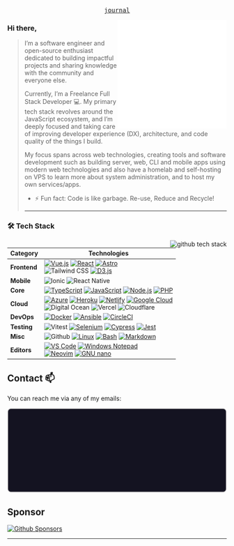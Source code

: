 <p align="center">
  <samp>
<!--     <a href="URL">me</a> . -->
    <a href="https://notes.markterence.me">journal</a>
<!--     <a href="URL">projects</a> . 
    <a href="URL/talks">talks</a> .
    <a href="URL">podcasts</a> .
    <a href="URL">compform</a> .
    <a href="URL">mastodon</a> .
    <a href="URL">tweets</a> .
    <a href="URL">discord</a> .
    <a href="URL">instagram</a> .
    <a href="https://github.com/sponsors/markterence">sponsor</a> -->
  </samp>
</p>

<!--<details>
   <summary><b>↕️ Expand for more!</b></summary>
  
   <br> -->
   
<p> 
  <a href="https://github.com/markterence"><img align="right" width="250" height="250" src="images/250x250_transparent.png" alt=""></a>

### Hi there,
<blockquote>


I’m a software engineer and open-source enthusiast dedicated to building impactful projects and sharing knowledge with the community and everyone else.

Currently, I’m a Freelance Full Stack Developer 💻. My primary tech stack revolves around the JavaScript ecosystem, and I’m deeply focused and taking care of improving developer experience (DX), architecture, and code quality of the things I build. 

My focus spans across web technologies, creating tools and software development such as building server, web, CLI and mobile apps using modern web technologies and also have a homelab and self-hosting on VPS to learn more about system administration, and to host my own services/apps. 

<!--
**markterence/markterence** is a ✨ _special_ ✨ repository because its `README.md` (this file) appears on your GitHub profile.

Here are some ideas to get you started:

- 🔭 I’m currently working on ...
- 🌱 I’m currently learning ...
- 👯 I’m looking to collaborate on ...
- 🤔 I’m looking for help with ...
- 💬 Ask me about ...
- 📫 How to reach me: ...
- 😄 Pronouns: ...
- ⚡ Fun fact: ...

<img src="https://starecat.com/content/wp-content/uploads/spend-10-minutes-doing-the-task-manually-vs-spend-10-hours-writing-code-to-automate-it-drake.jpg" width="144" />
-->

- ⚡ Fun fact: Code is like garbage. Re-use, Reduce and Recycle!

----

 </blockquote>
  
 </p>

 ### 🛠️ Tech Stack

<img align="right" src="https://github-readme-stats.vercel.app/api/top-langs/?username=markterence&layout=compact&theme=radical" alt="github tech stack">
<p>

<!--
[![Svelte](https://img.shields.io/static/v1?label=&message=Svelte&color=FF3E00&logo=svelte&logoColor=FFFFFF)](https://svelte.dev/) 
 [![Dart](https://img.shields.io/static/v1?label=&message=Dart&color=0175C2&logo=dart&logoColor=FFFFFF)](https://dart.dev/) 
 [![Python](https://img.shields.io/static/v1?label=&message=Python&color=3C78A9&logo=python&logoColor=FFFFFF)](https://www.python.org/)
 <br>[![Java](https://img.shields.io/static/v1?label=&message=Java&color=007396&logo=java&logoColor=FFFFFF)](https://www.java.com/) [![PHP](https://img.shields.io/static/v1?label=&message=PHP&color=777BB4&logo=php&logoColor=FFFFFF)](https://www.php.net/) 
 [![Rust](https://img.shields.io/static/v1?label=&message=Rust&color=000000&logo=rust&logoColor=FFFFFF)](https://www.rust-lang.org/) [![Go](https://img.shields.io/static/v1?label=&message=Go&color=00ADD8&logo=go&logoColor=FFFFFF)](https://go.dev/) 
 
 **Mobile** | [![Flutter](https://img.shields.io/static/v1?label=&message=Flutter&color=02569B&logo=flutter&logoColor=FFFFFF)](https://flutter.dev/) 
 [![Android](https://img.shields.io/static/v1?label=&message=Android&color=3DDC84&logo=android&logoColor=FFFFFF)](https://developer.android.com/) 
 [![Kotlin](https://img.shields.io/static/v1?label=&message=Kotlin&color=7F52FF&logo=kotlin&logoColor=FFFFFF)](https://kotlinlang.org/) 
 [![Swift](https://img.shields.io/static/v1?label=&message=Swift&color=F05138&logo=swift&logoColor=FFFFFF)](https://www.swift.org/)


-->
| **Category** | **Technologies** |
| - | - |
**Frontend** | [![Vue.js](https://img.shields.io/static/v1?label=&message=Vue.js&color=4FC08D&logo=vuedotjs&logoColor=FFFFFF)](https://vuejs.org/) [![React](https://img.shields.io/static/v1?label=&message=React&color=61DAFB&logo=react&logoColor=FFFFFF)](https://reactjs.org/) [![Astro](https://img.shields.io/static/v1?label=&message=Astro&color=a545f0&logo=astro&logoColor=FFFFFF)](https://astro.build/)<br>![Tailwind CSS](https://img.shields.io/badge/Tailwind%20CSS-06B6D4?logo=tailwindcss&logoColor=white) [![D3.js](https://img.shields.io/static/v1?label=&message=D3.js&color=F9A03C&logo=d3dotjs&logoColor=FFFFFF)](https://d3js.org/)
 **Mobile** | ![Ionic](https://img.shields.io/badge/Ionic-3880FF?logo=ionic&logoColor=white) ![React Native](https://img.shields.io/badge/React%20Native-61DAFB?logo=react&logoColor=white)
**Core** | [![TypeScript](https://img.shields.io/static/v1?label=&message=TypeScript&color=3178C6&logo=typescript&logoColor=FFFFFF)](https://www.typescriptlang.org/) [![JavaScript](https://img.shields.io/static/v1?label=&message=JavaScript&color=F7DF1E&logo=javascript&logoColor=FFFFFF)](https://www.javascript.com/) [![Node.js](https://img.shields.io/static/v1?label=&message=Node.js&color=339933&logo=nodedotjs&logoColor=FFFFFF)](https://nodejs.org/) [![PHP](https://img.shields.io/static/v1?label=&message=PHP&color=777BB4&logo=php&logoColor=FFFFFF)](https://www.php.net/) 
**Cloud** | [![Azure](https://img.shields.io/static/v1?label=&message=Azure&color=0078D4&logo=microsoftazure&logoColor=FFFFFF)](https://azure.microsoft.com/) [![Heroku](https://img.shields.io/static/v1?label=&message=Heroku&color=430098&logo=heroku&logoColor=FFFFFF)](https://heroku.com/) [![Netlify](https://img.shields.io/static/v1?label=&message=Netlify&color=00C7B7&logo=netlify&logoColor=FFFFFF)](https://netlify.com/) [![Google Cloud](https://img.shields.io/static/v1?label=&message=GCP&color=4285F4&logo=googlecloud&logoColor=FFFFFF)](https://cloud.google.com/)<br>![Digital Ocean](https://img.shields.io/badge/Digital_Ocean-0080FF?logo=digitalocean&logoColor=white) ![Vercel](https://img.shields.io/badge/Vercel-000000?logo=vercel&logoColor=white) ![Cloudflare](https://img.shields.io/badge/Cloudflare-F38020?logo=cloudflare&logoColor=white)
**DevOps** | [![Docker](https://img.shields.io/static/v1?label=&message=Docker&color=2496ED&logo=docker&logoColor=FFFFFF)](https://docker.com/) [![Ansible](https://img.shields.io/static/v1?label=&message=Ansible&color=EE0000&logo=ansible&logoColor=FFFFFF)](https://www.ansible.com/) [![CircleCI](https://img.shields.io/static/v1?label=&message=CircleCI&color=343434&logo=circleci&logoColor=FFFFFF)](https://circleci.com/)
**Testing** | ![Vitest](https://img.shields.io/badge/Vitest-6E9F18?logo=vitest&logoColor=white) [![Selenium](https://img.shields.io/static/v1?label=&message=Selenium&color=43B02A&logo=selenium&logoColor=FFFFFF)](https://www.selenium.dev/) [![Cypress](https://img.shields.io/static/v1?label=&message=Cypress&color=17202C&logo=cypress&logoColor=FFFFFF)](https://www.cypress.io/) [![Jest](https://img.shields.io/static/v1?label=&message=Jest&color=C21325&logo=jest&logoColor=FFFFFF)](https://jestjs.io/)
**Misc** | ![Github](https://img.shields.io/badge/Github-181717?logo=github&logoColor=white) [![Linux](https://img.shields.io/static/v1?label=&message=Linux&color=FCC624&logo=linux&logoColor=FFFFFF)](https://www.linux.org/) [![Bash](https://img.shields.io/static/v1?label=&message=Bash&color=4EAA25&logo=gnubash&logoColor=FFFFFF)](https://www.gnu.org/software/bash/) [![Markdown](https://img.shields.io/static/v1?label=&message=Markdown&color=000000&logo=markdown&logoColor=FFFFFF)](https://en.wikipedia.org/wiki/Markdown)
**Editors** | [![VS Code](https://img.shields.io/static/v1?label=&message=VS%20Code&color=9013FE&logo=visualstudiocode&logoColor=FFFFFF)](https://code.visualstudio.com/) [![Windows Notepad](https://img.shields.io/static/v1?label=&message=Windows%20Notepad&color=60CDFF&logo=visualstudiocode&logoColor=FFFFFF)](https://apps.microsoft.com/detail/9msmlrh6lzf3?hl=en-us&gl=US) </br>[![Neovim](https://img.shields.io/static/v1?label=&message=Neovim&color=57A143&logo=neovim&logoColor=FFFFFF)](https://neovim.io/) [![GNU nano](https://img.shields.io/static/v1?label=&message=GNU%20nano&color=4E9A06&logo=gnubash&logoColor=FFFFFF)](https://www.nano-editor.org/)




</p>




## Contact 📫

You can reach me via any of my emails:

<!-- - markterencetiglao[at]proton[dot]me
- hi[at]markterence[dot]me -->

<!-- ![example](./images/contact_raw.svg?) -->

![markterencetiglao[at]proton[dot]me / hi[at]markterence[dot]me](./images/contact.svg)

<!-- <img src="./images/contact.svg" alt="markterencetiglao[at]proton[dot]me / hi[at]markterence[dot]me" /> -->

## Sponsor


<a href="https://github.com/sponsors/markterence" target="_blank"><img src="https://img.shields.io/badge/Github%20Sponsor-484848?style=flat&logo=githubsponsors" alt="Github Sponsors" style="height: 28px !important"></a>

<!--<a href="https://www.buymeacoffee.com/markterence" target="_blank"><img src="https://cdn.buymeacoffee.com/buttons/v2/default-green.png" alt="Buy Me A Coffee" style="height: 48px !important" ></a>-->

<!---#### Awesome Things

> Just dumping things here, will add more and organize the list soon

- [SimpleLogin] https://simplelogin.io/
 --> 

----
